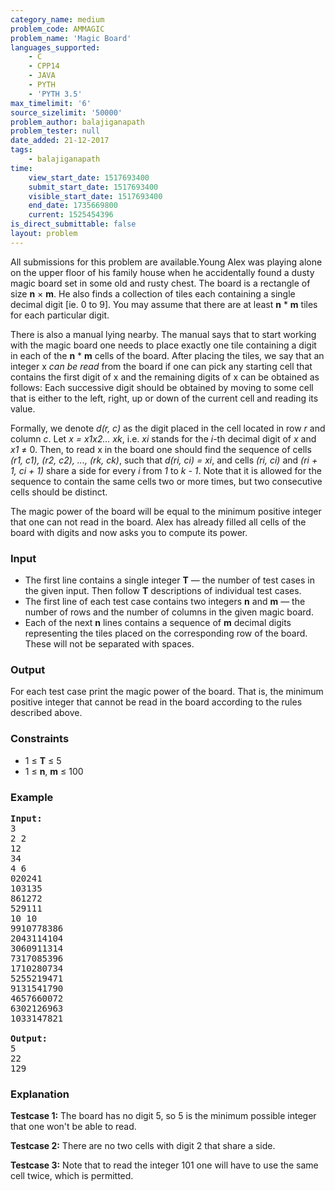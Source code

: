 ```yaml
---
category_name: medium
problem_code: AMMAGIC
problem_name: 'Magic Board'
languages_supported:
    - C
    - CPP14
    - JAVA
    - PYTH
    - 'PYTH 3.5'
max_timelimit: '6'
source_sizelimit: '50000'
problem_author: balajiganapath
problem_tester: null
date_added: 21-12-2017
tags:
    - balajiganapath
time:
    view_start_date: 1517693400
    submit_start_date: 1517693400
    visible_start_date: 1517693400
    end_date: 1735669800
    current: 1525454396
is_direct_submittable: false
layout: problem
---
```

All submissions for this problem are available.Young Alex was playing alone on the upper floor of his family house when he accidentally found a dusty magic board set in some old and rusty chest. The board is a rectangle of size **n** × **m**. He also finds a collection of tiles each containing a single decimal digit \[ie. 0 to 9\]. You may assume that there are at least **n** \* **m** tiles for each particular digit.

There is also a manual lying nearby. The manual says that to start working with the magic board one needs to place exactly one tile containing a digit in each of the **n** \* **m** cells of the board. After placing the tiles, we say that an integer x *can be read* from the board if one can pick any starting cell that contains the first digit of x and the remaining digits of x can be obtained as follows: Each successive digit should be obtained by moving to some cell that is either to the left, right, up or down of the current cell and reading its value.

Formally, we denote *d(r, c)* as the digit placed in the cell located in row *r* and column *c*. Let *x = x1x2... xk*, i.e. *xi* stands for the *i*-th decimal digit of *x* and *x1* ≠ 0. Then, to read x in the board one should find the sequence of cells *(r1, c1), (r2, c2), ..., (rk, ck)*, such that *d(ri, ci) = xi*, and cells *(ri, ci)* and *(ri + 1, ci + 1)* share a side for every *i* from *1* to *k - 1*. Note that it is allowed for the sequence to contain the same cells two or more times, but two consecutive cells should be distinct.

The magic power of the board will be equal to the minimum positive integer that one can not read in the board. Alex has already filled all cells of the board with digits and now asks you to compute its power.

### Input

- The first line contains a single integer **T** — the number of test cases in the given input. Then follow **T** descriptions of individual test cases.
- The first line of each test case contains two integers **n** and **m** — the number of rows and the number of columns in the given magic board.
- Each of the next **n** lines contains a sequence of **m** decimal digits representing the tiles placed on the corresponding row of the board. These will not be separated with spaces.

### Output

For each test case print the magic power of the board. That is, the minimum positive integer that cannot be read in the board according to the rules described above.

### Constraints

- 1 ≤ **T** ≤ 5
- 1 ≤ **n**, **m** ≤ 100

### Example

<pre>
<b>Input:</b>
3
2 2
12
34
4 6
020241
103135
861272
529111
10 10
9910778386
2043114104
3060911314
7317085396
1710280734
5255219471
9131541790
4657660072
6302126963
1033147821

<b>Output:</b>
5
22
129
</pre>
### Explanation

**Testcase 1:** The board has no digit 5, so 5 is the minimum possible integer that one won't be able to read.

**Testcase 2:** There are no two cells with digit 2 that share a side.

**Testcase 3:** Note that to read the integer 101 one will have to use the same cell twice, which is permitted.
